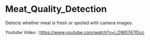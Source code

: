 # Meat_Quality_Detection
Detects whether meat is fresh or spoiled with camera images.

Youtube Video : https://www.youtube.com/watch?v=l_OW0747IDcc
